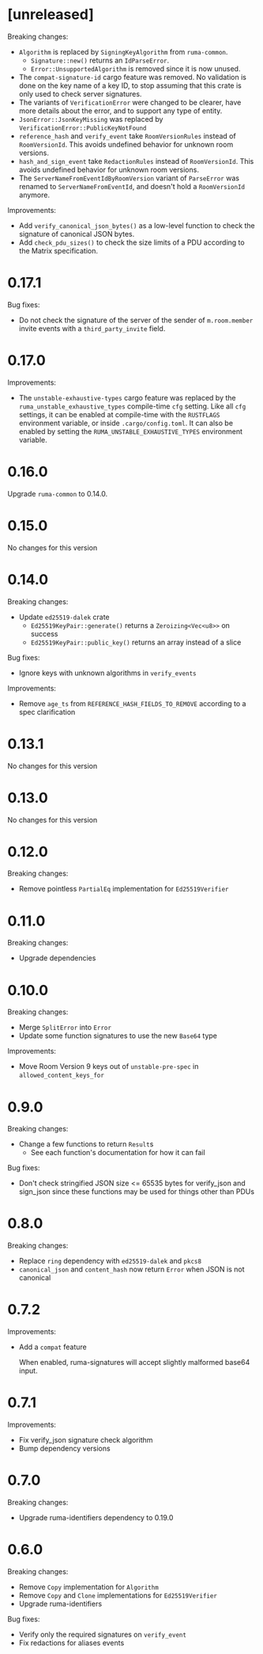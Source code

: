 # [unreleased]

Breaking changes:

- `Algorithm` is replaced by `SigningKeyAlgorithm` from `ruma-common`.
  - `Signature::new()` returns an `IdParseError`.
  - `Error::UnsupportedAlgorithm` is removed since it is now unused.
- The `compat-signature-id` cargo feature was removed. No validation is done on
  the key name of a key ID, to stop assuming that this crate is only used to
  check server signatures.
- The variants of `VerificationError` were changed to be clearer, have more
  details about the error, and to support any type of entity.
- `JsonError::JsonKeyMissing` was replaced by
  `VerificationError::PublicKeyNotFound`
- `reference_hash` and `verify_event` take `RoomVersionRules` instead of
  `RoomVersionId`. This avoids undefined behavior for unknown room versions.
- `hash_and_sign_event` take `RedactionRules` instead of `RoomVersionId`. This
  avoids undefined behavior for unknown room versions.
- The `ServerNameFromEventIdByRoomVersion` variant of `ParseError` was renamed
  to `ServerNameFromEventId`, and doesn't hold a `RoomVersionId` anymore.

Improvements:

- Add `verify_canonical_json_bytes()` as a low-level function to check the
  signature of canonical JSON bytes.
- Add `check_pdu_sizes()` to check the size limits of a PDU according to the
  Matrix specification.

# 0.17.1

Bug fixes:

- Do not check the signature of the server of the sender of `m.room.member`
  invite events with a `third_party_invite` field.

# 0.17.0

Improvements:

- The `unstable-exhaustive-types` cargo feature was replaced by the
  `ruma_unstable_exhaustive_types` compile-time `cfg` setting. Like all `cfg`
  settings, it can be enabled at compile-time with the `RUSTFLAGS` environment
  variable, or inside `.cargo/config.toml`. It can also be enabled by setting
  the `RUMA_UNSTABLE_EXHAUSTIVE_TYPES` environment variable.

# 0.16.0

Upgrade `ruma-common` to 0.14.0.

# 0.15.0

No changes for this version

# 0.14.0

Breaking changes:

- Update `ed25519-dalek` crate
  - `Ed25519KeyPair::generate()` returns a `Zeroizing<Vec<u8>>` on success
  - `Ed25519KeyPair::public_key()` returns an array instead of a slice

Bug fixes:

- Ignore keys with unknown algorithms in `verify_events`

Improvements:

- Remove `age_ts` from `REFERENCE_HASH_FIELDS_TO_REMOVE` according to a spec clarification

# 0.13.1

No changes for this version

# 0.13.0

No changes for this version

# 0.12.0

Breaking changes:

* Remove pointless `PartialEq` implementation for `Ed25519Verifier`

# 0.11.0

Breaking changes:

* Upgrade dependencies

# 0.10.0

Breaking changes:

* Merge `SplitError` into `Error`
* Update some function signatures to use the new `Base64` type

Improvements:

* Move Room Version 9 keys out of `unstable-pre-spec` in `allowed_content_keys_for`

# 0.9.0

Breaking changes:

* Change a few functions to return `Result`s
  * See each function's documentation for how it can fail

Bug fixes:

* Don't check stringified JSON size <= 65535 bytes for verify_json and sign_json
  since these functions may be used for things other than PDUs

# 0.8.0

Breaking changes:

* Replace `ring` dependency with `ed25519-dalek` and `pkcs8`
* `canonical_json` and `content_hash` now return `Error` when JSON is not canonical

# 0.7.2

Improvements:

* Add a `compat` feature

  When enabled, ruma-signatures will accept slightly malformed base64 input.

# 0.7.1

Improvements:

* Fix verify_json signature check algorithm
* Bump dependency versions

# 0.7.0

Breaking changes:

* Upgrade ruma-identifiers dependency to 0.19.0

# 0.6.0

Breaking changes:

* Remove `Copy` implementation for `Algorithm`
* Remove `Copy` and `Clone` implementations for `Ed25519Verifier`
* Upgrade ruma-identifiers

Bug fixes:

* Verify only the required signatures on `verify_event`
* Fix redactions for aliases events
